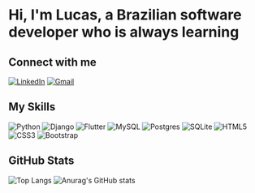 # Hi, I'm Lucas, a Brazilian software developer who is always learning

## Connect with me
[![LinkedIn](https://img.shields.io/badge/LinkedIn-000?style=for-the-badge&logo=linkedin&logoColor=0E76A8)](www.linkedin.com/in/lta1)
[![Gmail](https://img.shields.io/badge/Gmail-D14836?style=for-the-badge&logo=gmail&logoColor=white)](lucas.ta@outlook.com)
## My Skills
![Python](https://img.shields.io/badge/python-3670A0?style=for-the-badge&logo=python&logoColor=black)
![Django](https://img.shields.io/badge/django-%23092E20.svg?style=for-the-badge&logo=django&logoColor=white)
![Flutter](https://img.shields.io/badge/Flutter-%2302569B.svg?style=for-the-badge&logo=Flutter&logoColor=white)
![MySQL](https://img.shields.io/badge/mysql-%2300f.svg?style=for-the-badge&logo=mysql&logoColor=white)
![Postgres](https://img.shields.io/badge/postgres-%23316192.svg?style=for-the-badge&logo=postgresql&logoColor=white)
![SQLite](https://img.shields.io/badge/sqlite-%2307405e.svg?style=for-the-badge&logo=sqlite&logoColor=white)
![HTML5](https://img.shields.io/badge/html5-%23E34F26.svg?style=for-the-badge&logo=html5&logoColor=white)
![CSS3](https://img.shields.io/badge/css3-%231572B6.svg?style=for-the-badge&logo=css3&logoColor=white)
![Bootstrap](https://img.shields.io/badge/bootstrap-%238511FA.svg?style=for-the-badge&logo=bootstrap&logoColor=white)

## GitHub Stats
![Top Langs](https://github-readme-stats.vercel.app/api/top-langs/?username=cyopse&layout=compact&theme=github_dark)
![Anurag's GitHub stats](https://github-readme-stats.vercel.app/api?username=cyopse&theme=github_dark&show_icons=true)
